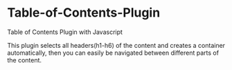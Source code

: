 # Table-of-Contents-Plugin
Table of Contents Plugin with Javascript

This plugin selects all headers(h1-h6) of the content and creates a container automatically, then you can easily be navigated between different parts of the content.
